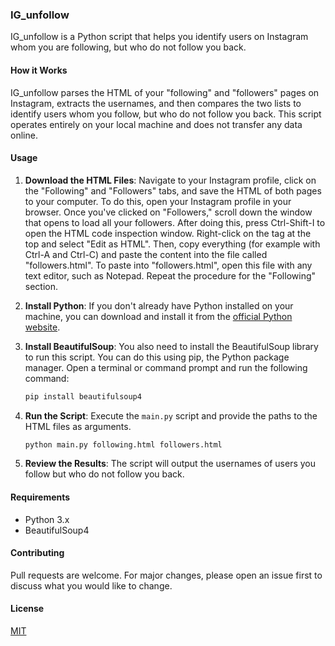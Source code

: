 ### IG_unfollow

IG_unfollow is a Python script that helps you identify users on Instagram whom you are following, but who do not follow you back.

#### How it Works

IG_unfollow parses the HTML of your "following" and "followers" pages on Instagram, extracts the usernames, and then compares the two lists to identify users whom you follow, but who do not follow you back. This script operates entirely on your local machine and does not transfer any data online.

#### Usage

1. **Download the HTML Files**: Navigate to your Instagram profile, click on the "Following" and "Followers" tabs, and save the HTML of both pages to your computer. To do this, open your Instagram profile in your browser. Once you've clicked on "Followers," scroll down the window that opens to load all your followers. After doing this, press Ctrl-Shift-I to open the HTML code inspection window. Right-click on the <html> tag at the top and select "Edit as HTML". Then, copy everything (for example with Ctrl-A and Ctrl-C) and paste the content into the file called "followers.html". To paste into "followers.html", open this file with any text editor, such as Notepad. Repeat the procedure for the "Following" section.

2. **Install Python**: If you don't already have Python installed on your machine, you can download and install it from the [official Python website](https://www.python.org/).

3. **Install BeautifulSoup**: You also need to install the BeautifulSoup library to run this script. You can do this using pip, the Python package manager. Open a terminal or command prompt and run the following command:

    ```bash
    pip install beautifulsoup4
    ```
3. **Run the Script**: Execute the `main.py` script and provide the paths to the HTML files as arguments.

    ```bash
    python main.py following.html followers.html
    ```

4. **Review the Results**: The script will output the usernames of users you follow but who do not follow you back.

#### Requirements

- Python 3.x
- BeautifulSoup4

#### Contributing

Pull requests are welcome. For major changes, please open an issue first to discuss what you would like to change.

#### License

[MIT](https://choosealicense.com/licenses/mit/)


